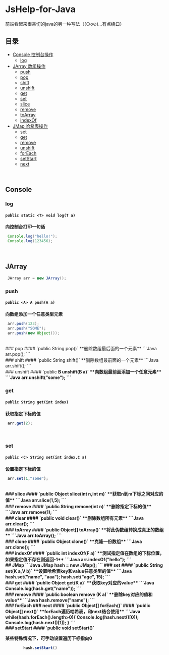 # JsHelp-for-Java
前端看起来很亲切的java的另一种写法（(⊙o⊙)…有点绕口）
<br />
## 目录
* [Console 控制台操作](#console) 
  * [log](#log) 
* [JArray 数组操作](#jarray) 
  * [push](#push) 
  * [pop](#pop)
  * [shift](#shift) 
  * [unshift](#unshift) 
  * [get](#get) 
  * [set](#set) 
  * [slice](#slice) 
  * [remove](#remove) 
  * [toArray](#toArray) 
  * [indexOf](#indexOf)
* [JMap 哈希表操作](#JMap) 
  * [set](#set) 
  * [get](#get)
  * [remove](#remove) 
  * [unshift](#unshift) 
  * [forEach](#forEach) 
  * [setStart](#setStart) 
  * [next](#next) 

  
<br />

## Console 
### log 
#### `public static <T> void log(T a)`
**向控制台打印一句话**
```Java
 Console.log("hello!");
 Console.log(123456);
```
<br />

## JArray 
```Java
 JArray arr = new JArray();
```
### push 
#### `public <A> A push(A a)`
**向数组添加一个任意类型元素**
```Java
 arr.push(123);
 arr.push("SOME");
 arr.push(new Object());
```
<br />
### pop 
#### `public String pop()`
**删除数组最后面的一个元素**
```Java
 arr.pop();
```
<br />
### shift 
#### `public String shift()`
**删除数组最前面的一个元素**
```Java
 arr.shift();
```
<br />
### unshift 
#### `public <B> B unshift(B a)`
**向数组最前面添加一个任意元素**
```Java
 arr.unshift("some");
```
<br />

### get 
#### `public String get(int index)`
**获取指定下标的值**
```Java
 arr.get(2);
```
<br />

### set 
#### `public <C> String set(int index,C a)`
**设置指定下标的值**
```Java
 arr.set(1,"some");
```
<br />
### slice 
#### `public <D> Object slice(int n,int m)`
**获取n到m下标之间对应的值**
```Java
 arr.slice(1,5);
```
<br />
### remove
#### `public String remove(int n)`
**删除指定下标的值**
```Java
 arr.remove(1);
```
<br />
### clear
#### `public void clear()`
**删除数组所有元素**
```Java
 arr.clear();
```
<br />
### toArray
#### `public Object[] toArray()`
**将此伪数组转换成真正的数组**
```Java
 arr.toArray();
```
<br />
### clone
#### `public Object clone()`
**克隆一份数组**
```Java
 arr.clone();
```
<br />
### indexOf
#### `public <F> int indexOf(F a)`
**测试指定值在数组的下标位置，如果指定值不存在则返回-1**
```Java
 arr.indexOf("hello");
```
<br />
## JMap
```Java
 JMap hash = new JMap();
```
### set 
#### `public <K,V> String set(K a,V b)`
**设置哈希表key和value任意类型的值**
```Java
  hash.set("name", "aaa");
		hash.set("age", 15);
```
<br />
### get 
#### `public <K> Object get(K a)`
**获取key对应的value**
```Java
  Console.log(hash.get("name"));
```
<br />
### remove 
#### `public <K> boolean remove (K a)`
**删除key对应的值和value**
```Java
  hash.remove("name");
```
<br />
### forEach 
### next 
#### `public Object[] forEach()`
#### `public Object[] next()`
**forEach遍历哈希表，和next结合使用**
```Java
		while(hash.forEach().length>0){
			Console.log(hash.next()[0]);
			Console.log(hash.next()[1]);
		}
```
<br />
### setStart 
#### `public void setStart()`

**某些特殊情况下，可手动设置遍历下标指向0**
```Java
		hash.setStart()
```
<br />

